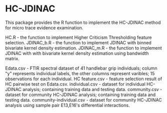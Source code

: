 # HC-JDINAC

This package provides the R function to implement the HC-JDINAC method for micro trace evidence examination.  

HC.R - the function to implement Higher Criticism Thresholding feature selection.
JDINAC_b.R - the function to implement JDINAC with binned bivariate kernel density estimation. 
JDINAC_m.R - the function to implement JDINAC with with bivariate kernel density estimation using bandwidth matrix.

Edata.csv - FTIR spectral dataset of 41 handlebar grip individuals; column "y" represents individual labels, the other columns represent varibles; 15 observations for each individual. 
HC feature.csv - feature selection result of HC pairwise test on Edata.csv. 
individual.csv - dataset for individual HC-JDINAC analysis; containing training data and testing data.
community.csv - dataset for community HC-JDINAC analysis; containing training data and testing data.
community-individual.csv - dataset for community HC-JDINAC analysis using sample pair E13,E16's differential interactions.


